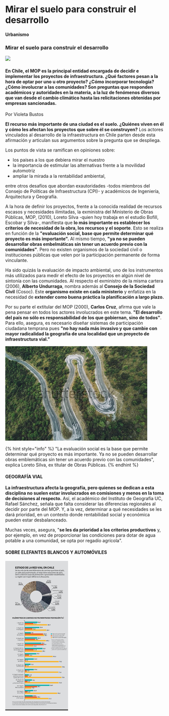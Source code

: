 # Mirar el suelo para construir el desarrollo

#### Urbanismo

### Mirar el suelo para construir el desarrollo

![](../../.gitbook/assets/highway-2025863.jpg)

#### En Chile, el MOP es la principal entidad encargada de decidir e implementar los proyectos de infraestructura. ¿Qué factores pesan a la hora de optar por uno u otro proyecto? ¿Cómo incorporar tecnología? ¿Cómo involucrar a las comunidades? Son preguntas que responden académicos y autoridades en la materia, a la luz de fenómenos diversos que van desde el cambio climático hasta las relicitaciones obtenidas por empresas sancionadas.

Por Violeta Bustos

**El recurso más importante de una ciudad es el suelo. ¿Quiénes viven en él y cómo les afectan los proyectos que sobre él se construyen?** Los actores vinculados al desarrollo de la infraestructura en Chile parten desde esta afirmación y articulan sus argumentos sobre la pregunta que se despliega. 

Los puntos de vista se ramifican en opiniones sobre:

* los países a los que debiera mirar el nuestro
* la importancia de estimular las alternativas frente a la movilidad automotriz
* ampliar la mirada a la rentabilidad ambiental,

entre otros desafíos que abordan exautoridades -todos miembros del Consejo de Políticas de Infraestructura \(CPI\)- y académicos de Ingeniería, Arquitectura y Geografía.

A la hora de definir los proyectos, frente a la conocida realidad de recursos escasos y necesidades ilimitadas, la exministra del Ministerio de Obras Públicas, MOP, \(2010\), Loreto Silva -quien hoy trabaja en el estudio Bofill, Escobar y Silva-, manifiesta que **lo más importante es establecer los criterios de necesidad de la obra, los recursos y el soporte**. Esto se realiza en función de la **"evaluación social, base que permite determinar qué proyecto es más importante".** Al mismo tiempo, **"ya no se pueden desarrollar obras embelmáticas sin tener un acuerdo previo con la comunidades"**. Pero no existen organismos de la sociedad civil o instituciones públicas que velen por la participación permanente de forma vinculante.

Ha sido quizás la evaluación de impacto ambiental, uno de los instrumentos más utilizados para medir el efecto de los proyectos en algún nivel de sintonía con las comunidades. Al respecto el exministro de la misma cartera \(2006\), **Alberto Undurraga**, nombra además al **Consejo de la Sociedad Civil** \(Cosoc\). Este **organismo existe en cada ministerio** y enfatiza en la necesidad de **extender como buena práctica la planificación a largo plazo.**

Por su parte el extitular del MOP \(2000\), **Carlos Cruz**, afirma que vale la pena pensar en todos los actores involucrados en este tema. **"El desarrollo del país no sólo es responsabilidad de los que gobiernan, sino de todos"**. Para ello, asegura, es necesario diseñar sistemas de participación ciudadana temprana pues **"no hay nada más invasivo y que cambie con mayor radicalidad la geografía de una localidad que un proyecto de infraestructura vial."**

![REFERENTES INTERNACIONALES: De norte a sur Chile observa la experiencia de diversos pa&#xED;ses para mejorar sus obras. En cuanto al centro-sur, ponemos los ojos en Nueva Zelandia por el &#xE1;rea forestal, la pesca y el desarrollo arm&#xF3;nico con los pueblos originarios.](../../.gitbook/assets/carretera-nz.png)

{% hint style="info" %}
"La evaluación social es la base que permite determinar qué proyecto es más importante. Ya no se pueden desarrollar obras emblemáticas sin tener un acuerdo previo con las comunidades", explica Loreto Silva, ex titular de Obras Públicas.
{% endhint %}

#### GEOGRAFÍA VIAL

**La infraestructura afecta la geografía, pero quienes se dedican a esta disciplina no suelen estar involucrados en comisiones y menos en la toma de decisiones al respecto.** Así, el académico del Instituto de Geografía UC, Rafael Sánchez, señala que falta considerar las diferencias regionales al decidir por parte del MOP. Y, a la vez, determinar a qué necesidades se les dará prioridad, en un contexto donde rentabilidad social y económica pueden estar desbalanceado.

Muchas veces, asegura, "**se les da prioridad a los criterios productivos** y, por ejemplo, en vez de proporcionar las condiciones para dotar de agua potable a una comunidad, se opta por regadío agrícola". 



#### SOBRE ELEFANTES BLANCOS Y AUTOMÓVILES

![](../../.gitbook/assets/estado-red-vial.png)

